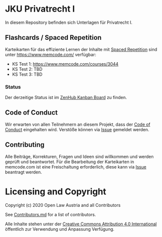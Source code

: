 # JKU Privatrecht I 

In diesem Repository befinden sich Unterlagen für Privatrecht I.

## Flashcards / Spaced Repetition
Karteikarten für das effiziente Lernen der Inhalte mit [Spaced Repetition](https://en.wikipedia.org/wiki/Spaced_repetition) sind unter https://www.memcode.com/ verfügbar:
- KS Test 1: https://www.memcode.com/courses/3044
- KS Test 2: TBD
- KS Test 3: TBD

### Status
Der derzeitige Status ist im [ZenHub Kanban Board](https://app.zenhub.com/workspaces/open-law-austria-5f341d4316010a00180099ff) zu finden.

## Code of Conduct
Wir erwarten von allen Teilnehmern an diesem Projekt, dass der [Code of Conduct](./CODE_OF_CONDUCT) eingehalten wird. 
Verstöße können via [Issue](/../../issues/new?assignees=daniel-eder&labels=code+of+conduct&template=code-of-conduct-versto-.md&title=%5BCode+of+Conduct%5D+) gemeldet werden. 

## Contributing
Alle Beiträge, Korrekturen, Fragen und Ideen sind willkommen und werden geprüft und beantwortet.
Für die Bearbeitung der Karteikarten in memcode.com ist eine Freischaltung erforderlich, diese kann via [Issue](/../../issues/new?assignees=daniel-eder&labels=memcode&template=antrag--autorenzugriff-bei-memcode-com.md&title=%5BMemcode+Zugriff%5D+) beantragt werden.

# Licensing and Copyright
Copyright (c) 2020 Open Law Austria and all Contributors

See [Contributors.md](./Contributors.md) for a list of contributors.

Alle Inhalte stehen unter der [Creative Commons Attribution 4.0 International](./LICENSE) öffentlich zur Verwendung und Anpassung Verfügung. 
